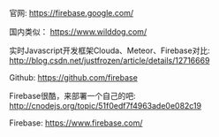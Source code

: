 官网: https://firebase.google.com/

国内类似： https://www.wilddog.com/

实时Javascript开发框架Clouda、Meteor、Firebase对比: http://blog.csdn.net/justfrozen/article/details/12716669

Github: https://github.com/firebase

Firebase很酷，来部署一个自己的吧: http://cnodejs.org/topic/51f0edf7f4963ade0e082c19

Firebase: https://www.firebase.com/